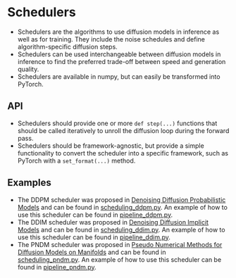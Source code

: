 # Schedulers

- Schedulers are the algorithms to use diffusion models in inference as well as for training. They include the noise schedules and define algorithm-specific diffusion steps.
- Schedulers can be used interchangeable between diffusion models in inference to find the preferred trade-off between speed and generation quality.
- Schedulers are available in numpy, but can easily be transformed into PyTorch.

## API

- Schedulers should provide one or more `def step(...)` functions that should be called iteratively to unroll the diffusion loop during 
the forward pass.
- Schedulers should be framework-agnostic, but provide a simple functionality to convert the scheduler into a specific framework, such as PyTorch 
with a `set_format(...)` method.

## Examples

- The DDPM scheduler was proposed in [Denoising Diffusion Probabilistic Models](https://arxiv.org/abs/2006.11239) and can be found in [scheduling_ddpm.py](https://github.com/huggingface/diffusers/blob/main/src/diffusers/schedulers/scheduling_ddpm.py). An example of how to use this scheduler can be found in [pipeline_ddpm.py](https://github.com/huggingface/diffusers/blob/main/src/diffusers/pipelines/pipeline_ddpm.py).
- The DDIM scheduler was proposed in [Denoising Diffusion Implicit Models](https://arxiv.org/abs/2010.02502) and can be found in [scheduling_ddim.py](https://github.com/huggingface/diffusers/blob/main/src/diffusers/schedulers/scheduling_ddim.py). An example of how to use this scheduler can be found in [pipeline_ddim.py](https://github.com/huggingface/diffusers/blob/main/src/diffusers/pipelines/pipeline_ddim.py).
- The PNDM scheduler was proposed in [Pseudo Numerical Methods for Diffusion Models on Manifolds](https://arxiv.org/abs/2202.09778) and can be found in [scheduling_pndm.py](https://github.com/huggingface/diffusers/blob/main/src/diffusers/schedulers/scheduling_pndm.py). An example of how to use this scheduler can be found in [pipeline_pndm.py](https://github.com/huggingface/diffusers/blob/main/src/diffusers/pipelines/pipeline_pndm.py).
